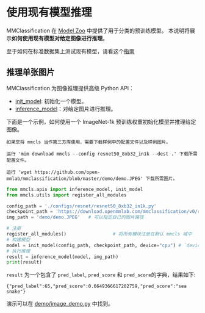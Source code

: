 # 使用现有模型推理

MMClassification 在 [Model Zoo](../model_zoo.md) 中提供了用于分类的预训练模型。
本说明将展示**如何使用现有模型对给定图像进行推理**。

至于如何在标准数据集上测试现有模型，请看这个[指南](./train_test.md#推理)

## 推理单张图片

MMClassification 为图像推理提供高级 Python API：

- [init_model](mmcls.apis.init_model): 初始化一个模型。
- [inference_model](mmcls.apis.inference_model)：对给定图片进行推理。

下面是一个示例，如何使用一个 ImageNet-1k 预训练权重初始化模型并推理给定图像。

```{note}
如果您将 mmcls 当作第三方库使用，需要下载样例中的配置文件以及样例图片。

运行 'mim download mmcls --config resnet50_8xb32_in1k --dest .' 下载所需配置文件。

运行 'wget https://github.com/open-mmlab/mmclassification/blob/master/demo/demo.JPEG' 下载所需图片。
```

```python
from mmcls.apis import inference_model, init_model
from mmcls.utils import register_all_modules

config_path = './configs/resnet/resnet50_8xb32_in1k.py'
checkpoint_path = 'https://download.openmmlab.com/mmclassification/v0/resnet/resnet50_8xb32_in1k_20210831-ea4938fc.pth' # 也可以设置为一个本地的路径
img_path = 'demo/demo.JPEG'   # 可以指定自己的图片路径

# 注册
register_all_modules()                 # 将所有模块注册在默认 mmcls 域中
# 构建模型
model = init_model(config_path, checkpoint_path, device="cpu") # `device` 可以为 'cuda:0'
# 执行推理
result = inference_model(model, img_path)
print(result)
```

`result` 为一个包含了 `pred_label`, `pred_score` 和 `pred_score`的字典，结果如下:

```text
{"pred_label":65,"pred_score":0.6649366617202759,"pred_score":"sea snake"}
```

演示可以在 [demo/image_demo.py](https://github.com/open-mmlab/mmclassification/blob/1.x/demo/image_demo.py) 中找到。
